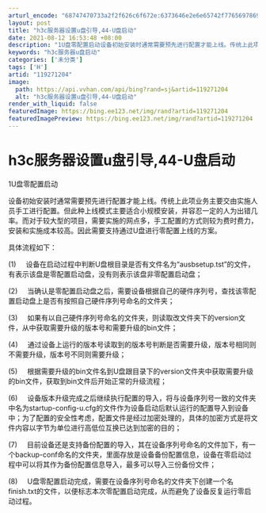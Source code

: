 ```yaml
---
arturl_encode: "68747470733a2f2f626c6f672e:6373646e2e6e65742f77656978696e5f33333238323134362f:61727469636c652f64657461696c732f313139323731323034"
layout: post
title: "h3c服务器设置u盘引导,44-U盘启动"
date: 2021-08-12 16:53:48 +08:00
description: "1U盘零配置启动设备初始安装时通常需要预先进行配置才能上线。传统上此项业务主要交由实施人员手工进行配"
keywords: "h3c服务器u盘启动"
categories: ['未分类']
tags: ['H']
artid: "119271204"
image:
  path: https://api.vvhan.com/api/bing?rand=sj&artid=119271204
  alt: "h3c服务器设置u盘引导,44-U盘启动"
render_with_liquid: false
featuredImage: https://bing.ee123.net/img/rand?artid=119271204
featuredImagePreview: https://bing.ee123.net/img/rand?artid=119271204
---
```


# h3c服务器设置u盘引导,44-U盘启动

1U盘零配置启动

设备初始安装时通常需要预先进行配置才能上线。传统上此项业务主要交由实施人员手工进行配置。但此种上线模式主要适合小规模安装，并容忍一定的人为出错几率。而对于较大型的项目，需要实施的网点多，手工配置的方式则较为费时费力，安装和实施成本较高。因此需要支持通过U盘进行零配置上线的方案。

具体流程如下：

(1)     设备在启动过程中判断U盘根目录是否有文件名为“ausbsetup.tst”的文件，有表示该盘是零配置启动盘，没有则表示该盘非零配置启动盘；

(2)     当确认是零配置启动盘之后，需要设备根据自己的硬件序列号，查找该零配置启动盘上是否有按照自己硬件序列号命名的文件夹；

(3)     如果有以自己硬件序列号命名的文件夹，则读取改文件夹下的version文件，从中获取需要升级的版本号和需要升级的bin文件；

(4)     通过设备上运行的版本号读取到的版本号判断是否需要升级，版本号相同则不需要升级，版本号不同则需要升级；

(5)     根据需要升级的bin文件名到U盘跟目录下的version文件夹中获取需要升级的bin文件，获取到bin文件后开始正常的升级流程；

(6)     设备版本升级完成之后继续执行配置的导入，将与设备序列号一致的文件夹中名为startup-config-u.cfg的文件作为设备启动后默认运行的配置导入到设备中；为了配置的安全性考虑，配置文件是经过加密处理的，具体的加密方式是将文件内容以字节为单位进行高低位互换已达到加密的目的；

(7)     目前设备还是支持备份配置的导入，其在设备序列号命名的文件加下，有一个backup-conf命名的文件夹，里面存放是设备备份配置信息，设备在零启动过程中可以将其作为备份配置信息导入，最多可以导入三份备份文件；

(8)     U盘零配置启动完成，需要在设备序列号命名的文件夹下创建一个名finish.txt的文件，以便标志本次零配置启动完成，从而避免了设备反复运行零启动过程。
